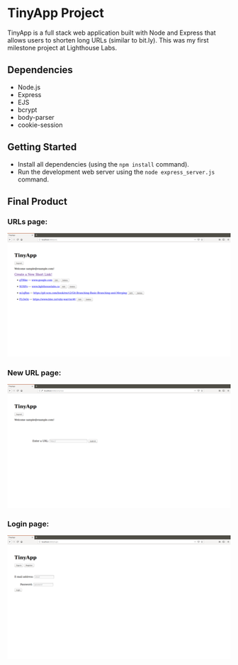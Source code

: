 # TinyApp Project

TinyApp is a full stack web application built with Node and Express that allows users to shorten long URLs (similar to bit.ly). This was my first milestone project at Lighthouse Labs.

## Dependencies

- Node.js
- Express
- EJS
- bcrypt
- body-parser
- cookie-session

## Getting Started

- Install all dependencies (using the `npm install` command).
- Run the development web server using the `node express_server.js` command.

## Final Product

### URLs page:
!["Screenshot of URLs page"](https://github.com/TeriEich/tiny-app/blob/master/docs/urls-page.png?raw=true)

### New URL page:
!["Screenshot of new url page (/urls/new)"](https://github.com/TeriEich/tiny-app/blob/master/docs/new-url-page.png?raw=true)

### Login page:
!["Screenshot of login page"](https://github.com/TeriEich/tiny-app/blob/master/docs/login-page.png?raw=true)
